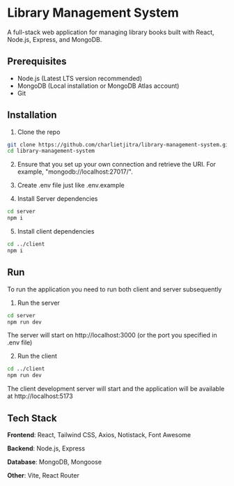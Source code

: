 
# Library Management System

A full-stack web application for managing library books built with React, Node.js, Express, and MongoDB.


## Prerequisites
- Node.js (Latest LTS version recommended)
- MongoDB (Local installation or MongoDB Atlas account) 
- Git
## Installation

1. Clone the repo

```bash
git clone https://github.com/charlietjitra/library-management-system.git
cd library-management-system
```
2. Ensure that you set up your own connection and retrieve the URI. For example, "mongodb://localhost:27017/".

3. Create .env file just like .env.example

4. Install Server dependencies
```bash
cd server 
npm i
```
5. Install client dependencies
```bash
cd ../client
npm i 
```



## Run
To run the application you need to run both client and server subsequently
1. Run the server
```bash
cd server
npm run dev
```
The server will start on http://localhost:3000 (or the port you specified in .env file)

2. Run the client
```bash
cd ../client
npm run dev
```
The client development server will start and the application will be available at http://localhost:5173


## Tech Stack

**Frontend**: React, Tailwind CSS, Axios, Notistack, Font Awesome

**Backend**: Node.js, Express

**Database**: MongoDB, Mongoose

**Other**: Vite, React Router

